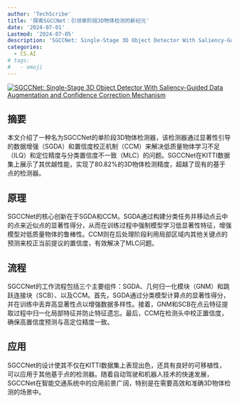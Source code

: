 ```yaml
---
author: 'TechScribe'
title: '探索SGCCNet：引领单阶段3D物体检测的新纪元'
date: '2024-07-01'
Lastmod: '2024-07-05'
description: 'SGCCNet: Single-Stage 3D Object Detector With Saliency-Guided Data Augmentation and Confidence Correction Mechanism'
categories:
  - CS.AI
# tags:
#   - emoji
---
```


[![SGCCNet: Single-Stage 3D Object Detector With Saliency-Guided Data Augmentation and Confidence Correction Mechanism](https://arxiv-research-1301205113.cos.ap-guangzhou.myqcloud.com/images/2407.01239v1.pdf_0.jpg)](https://arxiv.org/abs/2407.01239v1)

## 摘要

本文介绍了一种名为SGCCNet的单阶段3D物体检测器，该检测器通过显著性引导的数据增强（SGDA）和置信度校正机制（CCM）来解决低质量物体学习不足（ILQ）和定位精度与分类置信度不一致（MLC）的问题。SGCCNet在KITTI数据集上展示了其优越性能，实现了80.82%的3D物体检测精度，超越了现有的基于点的检测器。<!--more-->

## 原理

SGCCNet的核心创新在于SGDA和CCM。SGDA通过构建分类任务并移动点云中的点来近似点的显著性得分，从而在训练过程中强制模型学习低显著性特征，增强模型对低质量物体的鲁棒性。CCM则在后处理阶段利用局部区域内其他关键点的预测来校正当前提议的置信度，有效解决了MLC问题。

## 流程

SGCCNet的工作流程包括三个主要组件：SGDA、几何归一化模块（GNM）和跳跃连接块（SCB）、以及CCM。首先，SGDA通过分类模型计算点的显著性得分，并在训练中丢弃高显著性点以增强数据多样性。接着，GNM和SCB在点云特征提取过程中归一化局部特征并防止特征遗忘。最后，CCM在检测头中校正置信度，确保高置信度预测与高定位精度一致。

## 应用

SGCCNet的设计使其不仅在KITTI数据集上表现出色，还具有良好的可移植性，可以应用于其他基于点的检测器。随着自动驾驶和机器人技术的快速发展，SGCCNet在智能交通系统中的应用前景广阔，特别是在需要高效和准确3D物体检测的场景中。
